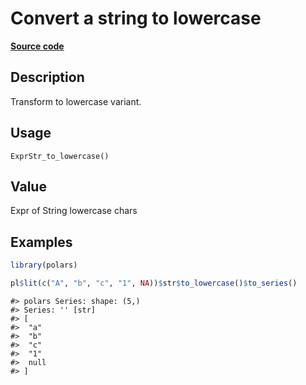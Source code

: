 
# Convert a string to lowercase

[**Source code**](https://github.com/pola-rs/r-polars/tree/main/R/expr__string.R#L259)

## Description

Transform to lowercase variant.

## Usage

<pre><code class='language-R'>ExprStr_to_lowercase()
</code></pre>

## Value

Expr of String lowercase chars

## Examples

``` r
library(polars)

pl$lit(c("A", "b", "c", "1", NA))$str$to_lowercase()$to_series()
```

    #> polars Series: shape: (5,)
    #> Series: '' [str]
    #> [
    #>  "a"
    #>  "b"
    #>  "c"
    #>  "1"
    #>  null
    #> ]
